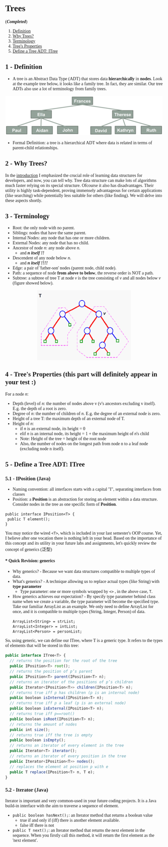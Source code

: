<body style="font-family: serif"></body>

# Trees
(_**Completed**_)

1. [Definition](#definition)
2. [Why Trees?](#whytrees)
3. [Terminology](#terminology)
4. [Tree's Properties](#properties)
5. [Define a Tree ADT: ITree](#treeadt)

## 1 - Definition <a name="definition"></a>
- A tree is an Abstract Data Type (ADT) that stores data **hierarchically** in **nodes**. Look at the example tree below, it looks like a
family tree. In fact, they are similar. Our tree ADTs also use a lot of terminology from family trees.
<div align="center">
<img src="img/tree.png" width = "600">
</div>

- Formal Definition: a tree is a hierarchical ADT where data is related in terms of parent-child relationships.

## 2 - Why Trees? <a name="whytrees"></a>
In the [introduction](./01-intro.md) I emphasized the crucial role of learning data structures for developers, and now, 
you can tell why. Tree data structure can make lots of algorithms much faster relying on its special structure. Ofcourse it also
has disadvantages. Their utility is highly task-dependent, proving immensely advantageous for certain applications (like searching) while
potentially less suitable for others (like finding). We will delve into these aspects shortly.


## 3 - Terminology <a name="terminology"></a>
- Root: the only node with no parent.
- Siblings: nodes that have the same parent.
- Internal Nodes: any node that has one or more children.
- External Nodes: any node that has no child.
- Ancestor of node _n_: any node above _n_.
  - and ***_n_ itself !!***
- Descendent of any node below _n_.
  - and ***_n_ itself !!!!***
- Edge: a pair of 'father-son' nodes (parent node, child node).
- Path: a sequence of node **from above to below**, the reverse order is NOT a path.
- Subtree: a subtree of tree T at node _v_ is the tree consisting of _v_ and all nodes below _v_ (figure showed below).

<div align="center">
<img src="img/subtree.png" width = "300">
</div>

## 4 - Tree's Properties (this part will definitely appear in your test :) <a name="properties"></a>
For a node _n_:
- Depth (level) of _n_: the number of nodes above v (v's ancestors excluding v itself). E.g. the depth of a root is zero.
- Degree of _n_: the number of children of _n_. E.g. the degree of an external node is zero.
- Height of a tree T: the maximum depth of an external node of T.
- Height of _n_: 
  - if _n_ is an external node, its height = 0
  - elif _n_ is an internal node, its height = 1 + the maximum height of _n_'s child
  - Note: Height of the tree = height of the root node
  - Also, the number of nodes on the longest path from node n to a leaf node (excluding node n itself).

## 5 - Define a Tree ADT: ITree <a name="treeadt"></a>
### 5.1 - IPosition (Java)
- Naming convention: all interfaces starts with a capital "I", separating interfaces from classes
- Position: a **Position** is an abstraction for storing an element within a data structure. Consider nodes in the tree as one specific form 
of **Position**.
```
public interface IPosition<T> {
 public T element();
}
```
You may notice the wired `<T>`, which is included in your last semester's OOP course. Yet, I believe after one vocation 
there is nothing left in your head. 
Based on the importance of this concept and its utility in your future labs and assignments,
let's quickly review the concept of generics (泛型) 

#### * Quick Revision: generics
- Why generics? - Because we want data structures compatible to multiple types of data.
- What's generics? - A technique allowing us to replace actual types (like String) with **type parameter** 
  - Type parameter: one or more symbols wrapped by `<>` , in the above case, `T`.
- How generics achieves our expectation? - By specify type parameter behind class name when we create a variable,
the type parameter will become the specified type. Take our familiar ArrayList<E> as an example. We only need to define ArrayList for once, 
and it is compatible to multiple types (String, Integer, Person) of data.
  ```
  ArrayList<String> = strList;
  ArrayList<Integer> = intList;
  ArrayList<Person> = personList;
  ```

So, using generic, we can define our ITree, where T is a generic type. It refers to the types of elements that will be 
stored in this tree:
``` javascript
public interface ITree<T> {
  // returns the position for the root of the tree
  public IPosition<T> root(); 
  // returns the position of p’s parent
  public IPosition<T> parent(IPosition<T> n); 
  // returns an iterator of the positions of p’s children
  public Iterator<IPosition<T>> children(IPosition<T> n);
  // returns true iff p has children (p is an internal node)
  public boolean isInternal(IPosition<T> n);
  // returns true iff p a leaf (p is an external node)
  public boolean isExternal(IPosition<T> n);
  // returns true iff p==root()
  public boolean isRoot(IPosition<T> n);
  // returns the amount of nodes
  public int size();
  // returns true iff the tree is empty
  public boolean isEmpty();
  // returns an iterator of every element in the tree
  public Iterator<T> iterator();
  // returns an iterator of every position in the tree
  public Iterator<IPosition<T>> nodes();
  // replaces the element at position p with e
  public T replace(IPosition<T> n, T e);
}
```

### 5.2 - Iterator (Java)
Iterator is important and very common-used in your future coding projects. It is a Java build-in interface with the aim to
traverse a sequence of element. 
- `public boolean hasNext();`: an Iterator method that returns a boolean value
  - true if and only if (iff) there is another element available.
  - false iff there is not
- `public T next();`: an Iterator method that returns the next element in the sequence. When you firstly call this method,
it will return the first element as the 'next element'.
